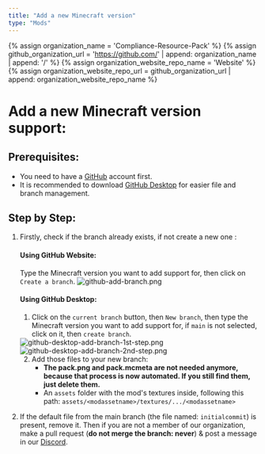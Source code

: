 ```yaml
---
title: "Add a new Minecraft version"
type: "Mods"
---
```

{% assign organization_name = 'Compliance-Resource-Pack' %}
{% assign github_organization_url = 'https://github.com/' | append: organization_name | append: '/' %}
{% assign organization_website_repo_name = 'Website' %}
{% assign organization_website_repo_url = github_organization_url | append: organization_website_repo_name %}

# Add a **new Minecraft version** support:

## Prerequisites:

- You need to have a [GitHub](https://github.com/) account first.  
- It is recommended to download [GitHub Desktop](https://desktop.github.com/) for easier file and branch management.

## Step by Step:

1.  Firstly, check if the branch already exists, if not create a new one :

	#### **Using GitHub Website:**

	Type the Minecraft version you want to add support for, then click on `Create a branch`.
	<img src="{{ site.baseurl }}/images/pages/mods/add-new-version/github-add-branch.png" alt="github-add-branch.png" class="center">

	#### **Using GitHub Desktop:**

	1. Click on the `current branch` button, then `New branch`, then type the Minecraft version you want to add support for, if `main` is not selected, click on it, then `create branch`.
	<img src="{{ site.baseurl }}/images/pages/mods/add-new-version/github-desktop-add-branch-1st-step.png" alt="github-desktop-add-branch-1st-step.png" class="center">
	<br>
	<img src="{{ site.baseurl }}/images/pages/mods/add-new-version/github-desktop-add-branch-2nd-step.png" alt="github-desktop-add-branch-2nd-step.png" class="center">

	2. Add those files to your new branch:
		- **The pack.png and pack.mcmeta are not needed anymore, because that process is now automated. If you still find them, just delete them.**
		- An `assets` folder with the mod's textures inside, following this path: `assets/<modassetname>/textures/.../<modassetname>`  

3. If the default file from the main branch (the file named: `initialcommit`) is present, remove it. Then if you are not a member of our organization, make a pull request (**do not merge the branch: never**) & post a message in our [Discord](https://discord.com/invite/QF2CAX7).
